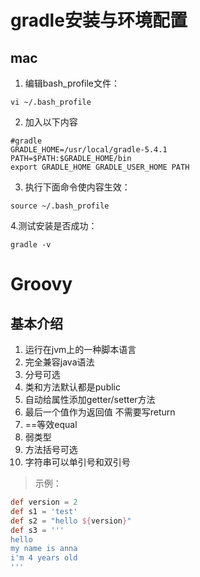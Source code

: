 gradle安装与环境配置
=========
mac
--------
1. 编辑bash_profile文件：
```shell
vi ~/.bash_profile
```
2. 加入以下内容
```shell
#gradle
GRADLE_HOME=/usr/local/gradle-5.4.1
PATH=$PATH:$GRADLE_HOME/bin
export GRADLE_HOME GRADLE_USER_HOME PATH
```
3. 执行下面命令使内容生效：
```shell
source ~/.bash_profile
```
4.测试安装是否成功：
```shell
gradle -v
```

Groovy
=======
基本介绍
------
1. 运行在jvm上的一种脚本语言
2. 完全兼容java语法
3. 分号可选
4. 类和方法默认都是public
5. 自动给属性添加getter/setter方法
6. 最后一个值作为返回值 不需要写return
7. ==等效equal
8. 弱类型
9. 方法括号可选
10. 字符串可以单引号和双引号
>示例：
```groovy
def version = 2
def s1 = 'test'
def s2 = "hello ${version}"
def s3 = '''
hello
my name is anna
i'm 4 years old
'''
```





